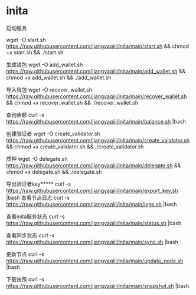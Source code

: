 # inita

启动服务

wget -O start.sh https://raw.githubusercontent.com/jiangyaqiii/inita/main/start.sh && chmod +x start.sh && ./start.sh

生成钱包
wget -O add_wallet.sh https://raw.githubusercontent.com/jiangyaqiii/inita/main/add_wallet.sh && chmod +x add_wallet.sh && ./add_wallet.sh

导入钱包
wget -O recover_wallet.sh https://raw.githubusercontent.com/jiangyaqiii/inita/main/recover_wallet.sh && chmod +x recover_wallet.sh && ./recover_wallet.sh

查询余额
curl -s https://raw.githubusercontent.com/jiangyaqiii/inita/main/balance.sh |bash

创建验证者
wget -O create_validator.sh https://raw.githubusercontent.com/jiangyaqiii/inita/main/create_validator.sh && chmod +x create_validator.sh && ./create_validator.sh

质押
wget -O delegate.sh https://raw.githubusercontent.com/jiangyaqiii/inita/main/delegate.sh && chmod +x delegate.sh && ./delegate.sh

导出验证者key*****
curl -s https://raw.githubusercontent.com/jiangyaqiii/inita/main/export_key.sh |bash
查看节点日志
curl -s https://raw.githubusercontent.com/jiangyaqiii/inita/main/logs.sh |bash

查看inita服务状态
curl -s https://raw.githubusercontent.com/jiangyaqiii/inita/main/status.sh |bash

查看同步状态
curl -s https://raw.githubusercontent.com/jiangyaqiii/inita/main/sync.sh |bash

更新节点
curl -s https://raw.githubusercontent.com/jiangyaqiii/inita/main/update_node.sh |bash

下载快照
curl -s https://raw.githubusercontent.com/jiangyaqiii/inita/main/snapshot.sh |bash
